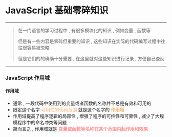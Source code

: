 # JavaScript 基础零碎知识

--------------

> 在一门语言的学习过程中 , 有很多模块化的知识 , 例如变量 , 函数等
>
> 但是有一些内容是零碎但重要的知识 , 这些知识在实际的代码编写过程中往往很容易被忽略
>
> 但是它们的的确确十分重要 , 在这里就对这些知识进行记录 , 方便自己查阅

--------------------------

### JavaScript 作用域

#### 作用域

* 通常 , 一段代码中使用到的变量或者函数的名称并不总是有效和可用的
* 限定这个名字 <font color="#f1b06f">可用性的代码范围</font> 就是这个名字的 <font color="#f1b06f">**作用域**</font> 
* 作用域提高了程序逻辑的局部性 , 增强了程序的可控性和可靠性 , 减少了大规模程序中的命名冲突等问题
* 简而言之 , 作用域就是 <font color="#ff9393">**变量或函数等名称在某个范围内起作用和效果**</font> 

